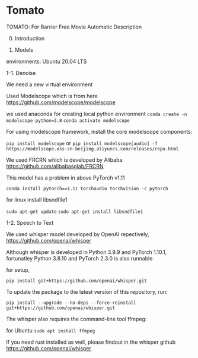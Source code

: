 # Tomato
TOMATO: For Barrier Free Movie Automatic Description

0. Introduction

1. Models

environments: Ubuntu 20.04 LTS

1-1. Denoise

We need a new virtual environment

Used Modelscope which is from here
https://github.com/modelscope/modelscope

we used anaconda for creating local python environment
```conda create -n modelscope python=3.8```
```conda activate modelscope```

For using modelscope framework, install the core modelscope components:

```pip install modelscope```
or
```pip install modelscope[audio] -f https://modelscope.oss-cn-beijing.aliyuncs.com/releases/repo.html```

We used FRCRN which is developed by Alibaba https://github.com/alibabasglab/FRCRN

This model has a problem in above PyTorch v1.11

```conda install pytorch==1.11 torchaudio torchvision -c pytorch```

for linux install libsndfile1

```sudo apt-get update```
```sudo apt-get install libsndfile1```

1-2. Speech to Text

We used whisper model developed by OpenAI repectively, https://github.com/openai/whisper

Although whisper is developed in Python 3.9.9 and PyTorch 1.10.1, fortunatley Python 3.8.10 and PyTorch 2.3.0 is also runnable

for setup,

```pip install git+https://github.com/openai/whisper.git```

To update the package to the latest version of this repository, run:

```pip install --upgrade --no-deps --force-reinstall git+https://github.com/openai/whisper.git```

The whisper also requires the command-line tool ffmpeg:

for Ubuntu
```sudo apt install ffmpeg```

If you need rust installed as well, please findout in the whisper github https://github.com/openai/whisper

